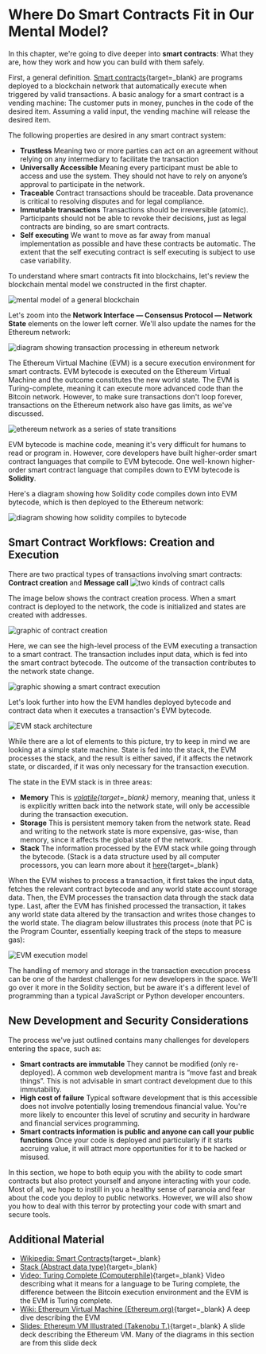 # Where Do Smart Contracts Fit in Our Mental Model?

In this chapter, we're going to dive deeper into **smart contracts**: What they are, how they work and how you can build with them safely.

First, a general definition. [Smart contracts](https://en.wikipedia.org/wiki/Smart_contract){target=\_blank} are programs deployed to a blockchain network that automatically execute when triggered by valid transactions. A basic analogy for a smart contract is a vending machine: The customer puts in money, punches in the code of the desired item. Assuming a valid input, the vending machine will release the desired item.

The following properties are desired in any smart contract system:

- **Trustless** Meaning two or more parties can act on an agreement without relying on any intermediary to facilitate the transaction
- **Universally Accessible** Meaning every participant must be able to access and use the system. They should not have to rely on anyone’s approval to participate in the network.
- **Traceable** Contract transactions should be traceable. Data provenance is critical to resolving disputes and for legal compliance.
- **Immutable transactions** Transactions should be irreversible (atomic). Participants should not be able to revoke their decisions, just as legal contracts are binding, so are smart contracts.
- **Self executing** We want to move as far away from manual implementation as possible and have these contracts be automatic. The extent that the self executing contract is self executing is subject to use case variability.

To understand where smart contracts fit into blockchains, let's review the blockchain mental model we constructed in the first chapter.

![mental model of a general blockchain](../../../img/S01/ag-blockchain-1.png)

Let's zoom into the **Network Interface — Consensus Protocol — Network State** elements on the lower left corner. We'll also update the names for the Ethereum network:

![diagram showing transaction processing in ethereum network](../../../img/S03/sc-mm.png)

The Ethereum Virtual Machine (EVM) is a secure execution environment for smart contracts. EVM bytecode is executed on the Ethereum Virtual Machine and the outcome constitutes the new world state. The EVM is Turing-complete, meaning it can execute more advanced code than the Bitcoin network. However, to make sure transactions don't loop forever, transactions on the Ethereum network also have gas limits, as we've discussed.

![ethereum network as a series of state transitions](../../../img/S03/state-transition.png)

EVM bytecode is machine code, meaning it's very difficult for humans to read or program in. However, core developers have built higher-order smart contract languages that compile to EVM bytecode. One well-known higher-order smart contract language that compiles down to EVM bytecode is **Solidity**.

Here's a diagram showing how Solidity code compiles down into EVM bytecode, which is then deployed to the Ethereum network:

![diagram showing how solidity compiles to bytecode](../../../img/S03/evm-layers.png)

## Smart Contract Workflows: Creation and Execution

There are two practical types of transactions involving smart contracts: **Contract creation** and **Message call** ![two kinds of contract calls](../../../img/S03/evm-contract-accounts.png)

The image below shows the contract creation process. When a smart contract is deployed to the network, the code is initialized and states are created with addresses.

![graphic of contract creation](../../../img/S03/evm-contract-creation.png)

Here, we can see the high-level process of the EVM executing a transaction to a smart contract. The transaction includes input data, which is fed into the smart contract bytecode. The outcome of the transaction contributes to the network state change.

![graphic showing a smart contract execution](../../../img/S03/evm-txn-process.png)

Let's look further into how the EVM handles deployed bytecode and contract data when it executes a transaction's EVM bytecode.

![EVM stack architecture](../../../img/S03/evm-architecture.png)

While there are a lot of elements to this picture, try to keep in mind we are looking at a simple state machine. State is fed into the stack, the EVM processes the stack, and the result is either saved, if it affects the network state, or discarded, if it was only necessary for the transaction execution.

The state in the EVM stack is in three areas:

- **Memory** This is _[volatile](https://en.wikipedia.org/wiki/Volatile_memory){target=\_blank}_ memory, meaning that, unless it is explicitly written back into the network state, will only be accessible during the transaction execution.
- **Storage** This is persistent memory taken from the network state. Read and writing to the network state is more expensive, gas-wise, than memory, since it affects the global state of the network.
- **Stack** The information processed by the EVM stack while going through the bytecode. (Stack is a data structure used by all computer processors, you can learn more about it [here](<https://en.wikipedia.org/wiki/Stack_(abstract_data_type)>){target=\_blank}

When the EVM wishes to process a transaction, it first takes the input data, fetches the relevant contract bytecode and any world state account storage data. Then, the EVM processes the transaction data through the stack data type. Last, after the EVM has finished processed the transaction, it takes any world state data altered by the transaction and writes those changes to the world state. The diagram below illustrates this process (note that PC is the Program Counter, essentially keeping track of the steps to measure gas):

![EVM execution model](../../../img/S03/evm-execution-model.png)

The handling of memory and storage in the transaction execution process can be one of the hardest challenges for new developers in the space. We'll go over it more in the Solidity section, but be aware it's a different level of programming than a typical JavaScript or Python developer encounters.

## New Development and Security Considerations

The process we've just outlined contains many challenges for developers entering the space, such as:

- **Smart contracts are immutable** They cannot be modified (only re-deployed). A common web development mantra is “move fast and break things”. This is not advisable in smart contract development due to this immutability.
- **High cost of failure** Typical software development that is this accessible does not involve potentially losing tremendous financial value. You're more likely to encounter this level of scrutiny and security in hardware and financial services programming.
- **Smart contracts information is public and anyone can call your public functions** Once your code is deployed and particularly if it starts accruing value, it will attract more opportunities for it to be hacked or misused.

In this section, we hope to both equip you with the ability to code smart contracts but also protect yourself and anyone interacting with your code. Most of all, we hope to instill in you a healthy sense of paranoia and fear about the code you deploy to public networks. However, we will also show you how to deal with this terror by protecting your code with smart and secure tools.

## Additional Material

- [Wikipedia: Smart Contracts](https://en.wikipedia.org/wiki/Smart_contract){target=\_blank}
- [Stack (Abstract data type)](<https://en.wikipedia.org/wiki/Stack_(abstract_data_type)>){target=\_blank}
- [Video: Turing Complete (Computerphile)](https://www.youtube.com/watch?v=RPQD7-AOjMI){target=\_blank} Video describing what it means for a language to be Turing complete, the difference between the Bitcoin execution environment and the EVM is the EVM is Turing complete.
- [Wiki: Ethereum Virtual Machine (Ethereum.org)](https://ethereum.org/en/developers/docs/evm/){target=\_blank} A deep dive describing the EVM
- [Slides: Ethereum VM Illustrated (Takenobu T.)](https://takenobu-hs.github.io/downloads/ethereum_evm_illustrated.pdf){target=\_blank} A slide deck describing the Ethereum VM. Many of the diagrams in this section are from this slide deck
